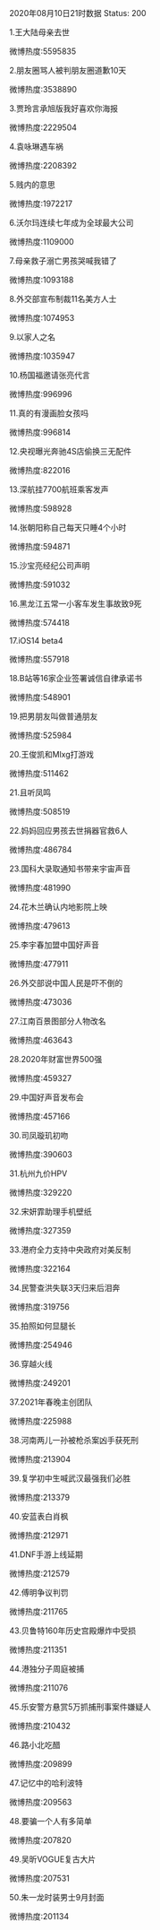 2020年08月10日21时数据
Status: 200

1.王大陆母亲去世

微博热度:5595835

2.朋友圈骂人被判朋友圈道歉10天

微博热度:3538890

3.贾玲言承旭版我好喜欢你海报

微博热度:2229504

4.袁咏琳遇车祸

微博热度:2208392

5.贱内的意思

微博热度:1972217

6.沃尔玛连续七年成为全球最大公司

微博热度:1109000

7.母亲救子溺亡男孩哭喊我错了

微博热度:1093188

8.外交部宣布制裁11名美方人士

微博热度:1074953

9.以家人之名

微博热度:1035947

10.杨国福邀请张亮代言

微博热度:996996

11.真的有漫画脸女孩吗

微博热度:996814

12.央视曝光奔驰4S店偷换三无配件

微博热度:822016

13.深航挂7700航班乘客发声

微博热度:598928

14.张朝阳称自己每天只睡4个小时

微博热度:594871

15.沙宝亮经纪公司声明

微博热度:591032

16.黑龙江五常一小客车发生事故致9死

微博热度:574418

17.iOS14 beta4

微博热度:557918

18.B站等16家企业签署诚信自律承诺书

微博热度:548901

19.把男朋友叫做普通朋友

微博热度:525984

20.王俊凯和Mlxg打游戏

微博热度:511462

21.且听凤鸣

微博热度:508519

22.妈妈回应男孩去世捐器官救6人

微博热度:486784

23.国科大录取通知书带来宇宙声音

微博热度:481990

24.花木兰确认内地影院上映

微博热度:479613

25.李宇春加盟中国好声音

微博热度:477911

26.外交部说中国人民是吓不倒的

微博热度:473036

27.江南百景图部分人物改名

微博热度:463643

28.2020年财富世界500强

微博热度:459327

29.中国好声音发布会

微博热度:457166

30.司凤璇玑初吻

微博热度:390603

31.杭州九价HPV

微博热度:329220

32.宋妍霏助理手机壁纸

微博热度:327359

33.港府全力支持中央政府对美反制

微博热度:322164

34.民警查洪失联3天归来后泪奔

微博热度:319756

35.拍照如何显腿长

微博热度:254946

36.穿越火线

微博热度:249201

37.2021年春晚主创团队

微博热度:225988

38.河南两儿一孙被枪杀案凶手获死刑

微博热度:213904

39.复学初中生喊武汉最强我们必胜

微博热度:213379

40.安蓝表白肖枫

微博热度:212971

41.DNF手游上线延期

微博热度:212579

42.傅明争议判罚

微博热度:211765

43.贝鲁特160年历史宫殿爆炸中受损

微博热度:211351

44.港独分子周庭被捕

微博热度:211076

45.乐安警方悬赏5万抓捕刑事案件嫌疑人

微博热度:210432

46.路小北吃醋

微博热度:209899

47.记忆中的哈利波特

微博热度:209563

48.要骗一个人有多简单

微博热度:207820

49.吴昕VOGUE复古大片

微博热度:207531

50.朱一龙时装男士9月封面

微博热度:201134

